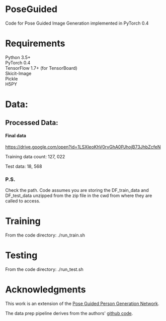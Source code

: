 # PoseGuided
Code for Pose Guided Image Generation implemented in PyTorch 0.4

# Requirements
Python 3.5+ <br />
PyTorch 0.4 <br />
TensorFlow 1.7+ (for TensorBoard) <br />
Skicit-Image <br />
Pickle <br />
H5PY <br />


# Data:


## Processed Data:

#### Final data
https://drive.google.com/open?id=1LSXIeoKhV0rvGhA0PJhojB73JhbZcfeN

Training data count: 127, 022

Test data: 18, 568


### P.S.
Check the path. Code assumes you are storing the DF_train_data and DF_test_data unzipped from the zip file in the cwd from where they are called to access.

# Training
From the code directory: ./run_train.sh

# Testing
From the code directory: ./run_test.sh

# Acknowledgments
This work is an extension of the [Pose Guided Person Generation Network](https://papers.nips.cc/paper/6644-pose-guided-person-image-generation.pdf).

The data prep pipeline derives from the authors' [github code](https://github.com/charliememory/Pose-Guided-Person-Image-Generation).
